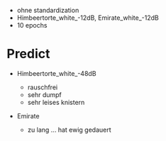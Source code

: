 - ohne standardization
- Himbeertorte_white_-12dB, Emirate_white_-12dB
- 10 epochs

# Predict
- Himbeertorte_white_-48dB
  - rauschfrei
  - sehr dumpf
  - sehr leises knistern

- Emirate
  - zu lang ... hat ewig gedauert

